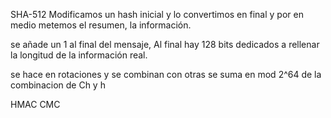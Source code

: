 
SHA-512
Modificamos un hash inicial y lo convertimos en final y por en medio metemos el resumen, la información.

se añade un 1 al final del mensaje, Al final hay 128 bits dedicados a rellenar la longitud de la información real.

se hace en rotaciones y se combinan con otras
se suma en mod 2^64 de la combinacion de Ch y h

HMAC CMC